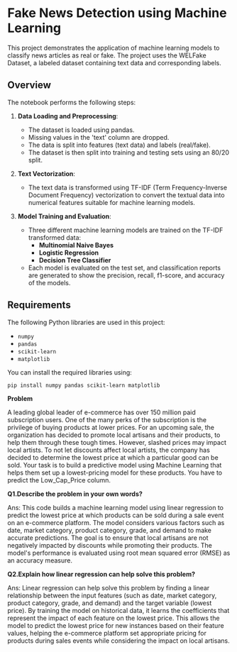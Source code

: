 # Fake News Detection using Machine Learning

This project demonstrates the application of machine learning models to classify news articles as real or fake. The project uses the WELFake Dataset, a labeled dataset containing text data and corresponding labels.

## Overview

The notebook performs the following steps:

1. **Data Loading and Preprocessing**:
   - The dataset is loaded using pandas.
   - Missing values in the 'text' column are dropped.
   - The data is split into features (text data) and labels (real/fake).
   - The dataset is then split into training and testing sets using an 80/20 split.

2. **Text Vectorization**:
   - The text data is transformed using TF-IDF (Term Frequency-Inverse Document Frequency) vectorization to convert the textual data into numerical features suitable for machine learning models.

3. **Model Training and Evaluation**:
   - Three different machine learning models are trained on the TF-IDF transformed data:
     - **Multinomial Naive Bayes**
     - **Logistic Regression**
     - **Decision Tree Classifier**
   - Each model is evaluated on the test set, and classification reports are generated to show the precision, recall, f1-score, and accuracy of the models.

## Requirements

The following Python libraries are used in this project:
- `numpy`
- `pandas`
- `scikit-learn`
- `matplotlib`

You can install the required libraries using:
```bash
pip install numpy pandas scikit-learn matplotlib
```
**Problem**

A leading global leader of e-commerce has over 150 million paid subscription users. One of the many perks of the subscription is the privilege of buying products at lower prices. For an upcoming sale, the organization has decided to promote local artisans and their products, to help them through these tough times. However, slashed prices may impact local artists.
To not let discounts affect local artists, the company has decided to determine the lowest price at which a particular good can be sold. Your task is to build a predictive model using Machine Learning that helps them set up a lowest-pricing model for these products.
You have to predict the Low_Cap_Price column.

**Q1.Describe the problem in your own words?**

Ans: This code builds a machine learning model using linear regression to predict the lowest price at which products can be sold during a sale event on an e-commerce platform. The model considers various factors such as date, market category, product category, grade, and demand to make accurate predictions. The goal is to ensure that local artisans are not negatively impacted by discounts while promoting their products. The model's performance is evaluated using root mean squared error (RMSE) as an accuracy measure.

**Q2.Explain how linear regression can help solve this problem?**

Ans: Linear regression can help solve this problem by finding a linear relationship between the input features (such as date, market category, product category, grade, and demand) and the target variable (lowest price). By training the model on historical data, it learns the coefficients that represent the impact of each feature on the lowest price. This allows the model to predict the lowest price for new instances based on their feature values, helping the e-commerce platform set appropriate pricing for products during sales events while considering the impact on local artisans.
